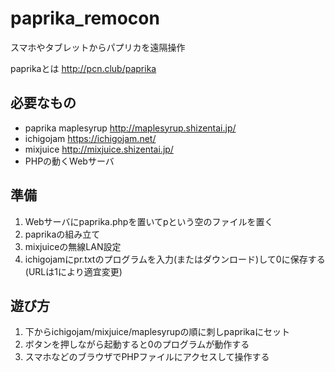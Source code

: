 # paprika_remocon

スマホやタブレットからパプリカを遠隔操作

paprikaとは
http://pcn.club/paprika

## 必要なもの

- paprika
  maplesyrup http://maplesyrup.shizentai.jp/
- ichigojam https://ichigojam.net/
- mixjuice http://mixjuice.shizentai.jp/
- PHPの動くWebサーバ

## 準備

1. Webサーバにpaprika.phpを置いてpという空のファイルを置く
2. paprikaの組み立て
3. mixjuiceの無線LAN設定
4. ichigojamにpr.txtのプログラムを入力(またはダウンロード)して0に保存する(URLは1により適宜変更)

## 遊び方

1. 下からichigojam/mixjuice/maplesyrupの順に刺しpaprikaにセット
2. ボタンを押しながら起動すると0のプログラムが動作する
3. スマホなどのブラウザでPHPファイルにアクセスして操作する
